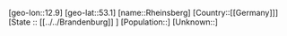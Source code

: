 ﻿---
location: [53.1,12.9]
mapzoom: [7,12] 
mapmarker: city 
type: City
tags:
- geo/City


SpocWebEntityId: 33734
isDeleted: false
confidential: public

---
[geo-lon::12.9]
[geo-lat::53.1]
[name::Rheinsberg]
[Country::[[Germany]]]
[State :: [[../../Brandenburg]] ]
[Population::]
[Unknown::]

